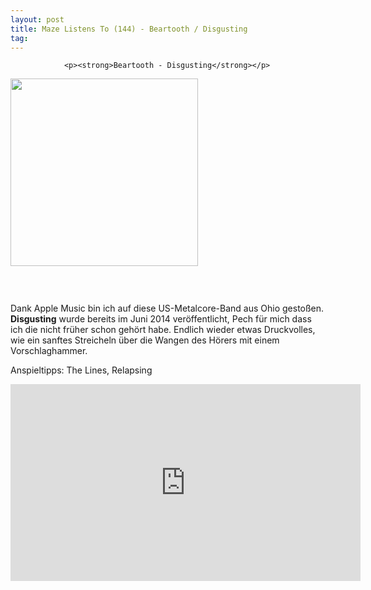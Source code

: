 ```yaml
---
layout: post
title: Maze Listens To (144) - Beartooth / Disgusting
tag: 
---
```



                <p><strong>Beartooth - Disgusting</strong></p>
<p><a href="https://itun.es/at/W0Hb0"><img class="alignnone wp-image-8150 size-medium" src="/uploads/2015/07/beartooth-disgusting1-300x300.jpg" alt="" width="300" height="300" /></a></p>
<p>&nbsp;</p>
<p><a href="https://itun.es/at/W0Hb0"><img src="/uploads/2010/02/maze_listens_to_5stars.png" alt="" /></a></p>
<p>Dank Apple Music bin ich auf diese US-Metalcore-Band aus Ohio gestoßen. <strong>Disgusting</strong> wurde bereits im Juni 2014 veröffentlicht, Pech für mich dass ich die nicht früher schon gehört habe. Endlich wieder etwas Druckvolles, wie ein sanftes Streicheln über die Wangen des Hörers mit einem Vorschlaghammer.</p>
<p>Anspieltipps: The Lines, Relapsing</p>
<iframe width="560" height="315" src="https://www.youtube.com/embed/557mc5ICVv8" frameborder="0" allowfullscreen></iframe>
<p>&nbsp;</p>
            
